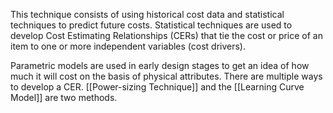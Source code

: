 This technique consists of using historical cost data and statistical techniques to predict future costs. Statistical techniques are used to develop Cost Estimating Relationships (CERs) that tie the cost or price of an item to one or more independent variables (cost drivers).

Parametric models are used in early design stages to get an idea of how much it will cost on the basis of physical attributes. There are multiple ways to develop a CER. [[Power-sizing Technique]] and the [[Learning Curve Model]] are two methods.
